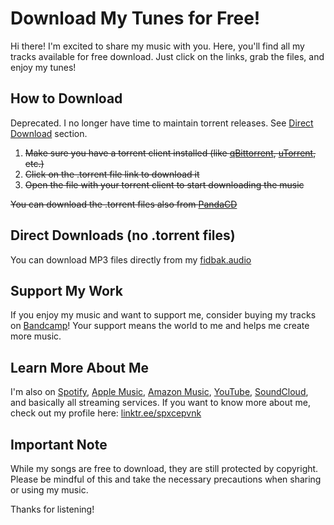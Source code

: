 # Download My Tunes for Free!

Hi there! I'm excited to share my music with you. Here, you'll find all my tracks available for free download. Just click on the links, grab the files, and enjoy my tunes!

## How to Download

Deprecated. I no longer have time to maintain torrent releases. See [Direct Download](https://github.com/spxcepvnk/tracks#direct-downloads-no-torrent-files) section.

1. ~~Make sure you have a torrent client installed (like [qBittorrent](https://www.qbittorrent.org), [uTorrent](https://www.utorrent.com), etc.)~~
2. ~~Click on the .torrent file link to download it~~
3. ~~Open the file with your torrent client to start downloading the music~~

~~You can download the .torrent files also from [PandaCD](https://pandacd.io/artist/1048-spxcepvnk/)~~

## Direct Downloads (no .torrent files)

You can download MP3 files directly from my [fidbak.audio](https://fidbak.audio/spxcepvnk/player/44b1436bdaf4/8461dfd485e7)

## Support My Work

If you enjoy my music and want to support me, consider buying my tracks on [Bandcamp](https://spxcepvnk.bandcamp.com)! Your support means the world to me and helps me create more music.

## Learn More About Me

I'm also on [Spotify](https://open.spotify.com/artist/2AMOCfEU0hWfO6qtzxcy8Z?si=_jipbzF-TP-uw_YjTS1PlQ), [Apple Music](https://music.apple.com/us/artist/spxcepvnk/1761039375), [Amazon Music](https://amazon.com/music/player/artists/B0DC5P452B/spxcepvnk), [YouTube](https://www.youtube.com/@spxcepvnk), [SoundCloud](https://www.soundcloud.com/spxcepvnk), and basically all streaming services. If you want to know more about me, check out my profile here: [linktr.ee/spxcepvnk](https://linktr.ee/spxcepvnk)

## Important Note

While my songs are free to download, they are still protected by copyright. Please be mindful of this and take the necessary precautions when sharing or using my music.

Thanks for listening!

